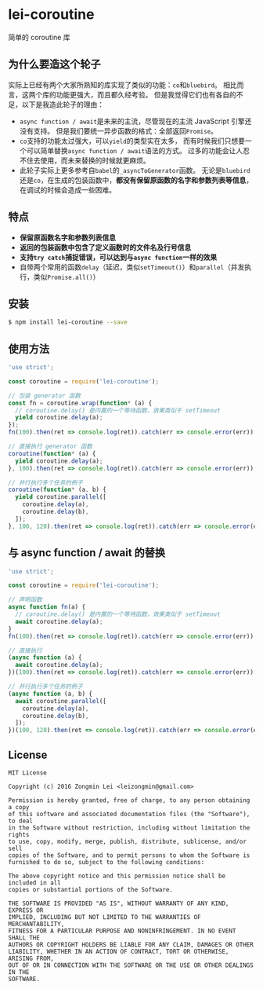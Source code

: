 # lei-coroutine
简单的 coroutine 库

## 为什么要造这个轮子

实际上已经有两个大家所熟知的库实现了类似的功能：`co`和`bluebird`。
相比而言，这两个库的功能更强大，而且都久经考验。
但是我觉得它们也有各自的不足，以下是我造此轮子的理由：

+ `async function / await`是未来的主流，尽管现在的主流 JavaScript 引擎还没有支持。
  但是我们要统一异步函数的格式：全部返回`Promise`。
+ `co`支持的功能太过强大，可以`yield`的类型实在太多，
  而有时候我们只想要一个可以简单替换`async function / await`语法的方式。
  过多的功能会让人忍不住去使用，而未来替换的时候就更麻烦。
+ 此轮子实际上更多参考自`babel`的`_asyncToGenerator`函数。
  无论是`bluebird`还是`co`，在生成的包装函数中，**都没有保留原函数的名字和参数列表等信息**，
  在调试的时候会造成一些困难。


## 特点

+ **保留原函数名字和参数列表信息**
+ **返回的包装函数中包含了定义函数时的文件名及行号信息**
+ **支持`try catch`捕捉错误，可以达到与`async function`一样的效果**
+ 自带两个常用的函数`delay`（延迟，类似`setTimeout()`）和`parallel`（并发执行，类似`Promise.all()`）


## 安装

```bash
$ npm install lei-coroutine --save
```


## 使用方法

```javascript
'use strict';

const coroutine = require('lei-coroutine');

// 包装 generator 函数
const fn = coroutine.wrap(function* (a) {
  // coroutine.delay() 是内置的一个等待函数，效果类似于 setTimeout
  yield coroutine.delay(a);
});
fn(100).then(ret => console.log(ret)).catch(err => console.error(err));

// 直接执行 generator 函数
coroutine(function* (a) {
  yield coroutine.delay(a);
}, 100).then(ret => console.log(ret)).catch(err => console.error(err));

// 并行执行多个任务的例子
coroutine(function* (a, b) {
  yield coroutine.parallel([
    coroutine.delay(a),
    coroutine.delay(b),
  ]);
}, 100, 120).then(ret => console.log(ret)).catch(err => console.error(err));
```

## 与 async function / await 的替换

```javascript
'use strict';

const coroutine = require('lei-coroutine');

// 声明函数
async function fn(a) {
  // coroutine.delay() 是内置的一个等待函数，效果类似于 setTimeout
  await coroutine.delay(a);
}
fn(100).then(ret => console.log(ret)).catch(err => console.error(err));

// 直接执行
(async function (a) {
  await coroutine.delay(a);
})(100).then(ret => console.log(ret)).catch(err => console.error(err));

// 并行执行多个任务的例子
(async function (a, b) {
  await coroutine.parallel([
    coroutine.delay(a),
    coroutine.delay(b),
  ]);
})(100, 120).then(ret => console.log(ret)).catch(err => console.error(err));
```


## License

```
MIT License

Copyright (c) 2016 Zongmin Lei <leizongmin@gmail.com>

Permission is hereby granted, free of charge, to any person obtaining a copy
of this software and associated documentation files (the "Software"), to deal
in the Software without restriction, including without limitation the rights
to use, copy, modify, merge, publish, distribute, sublicense, and/or sell
copies of the Software, and to permit persons to whom the Software is
furnished to do so, subject to the following conditions:

The above copyright notice and this permission notice shall be included in all
copies or substantial portions of the Software.

THE SOFTWARE IS PROVIDED "AS IS", WITHOUT WARRANTY OF ANY KIND, EXPRESS OR
IMPLIED, INCLUDING BUT NOT LIMITED TO THE WARRANTIES OF MERCHANTABILITY,
FITNESS FOR A PARTICULAR PURPOSE AND NONINFRINGEMENT. IN NO EVENT SHALL THE
AUTHORS OR COPYRIGHT HOLDERS BE LIABLE FOR ANY CLAIM, DAMAGES OR OTHER
LIABILITY, WHETHER IN AN ACTION OF CONTRACT, TORT OR OTHERWISE, ARISING FROM,
OUT OF OR IN CONNECTION WITH THE SOFTWARE OR THE USE OR OTHER DEALINGS IN THE
SOFTWARE.
```

